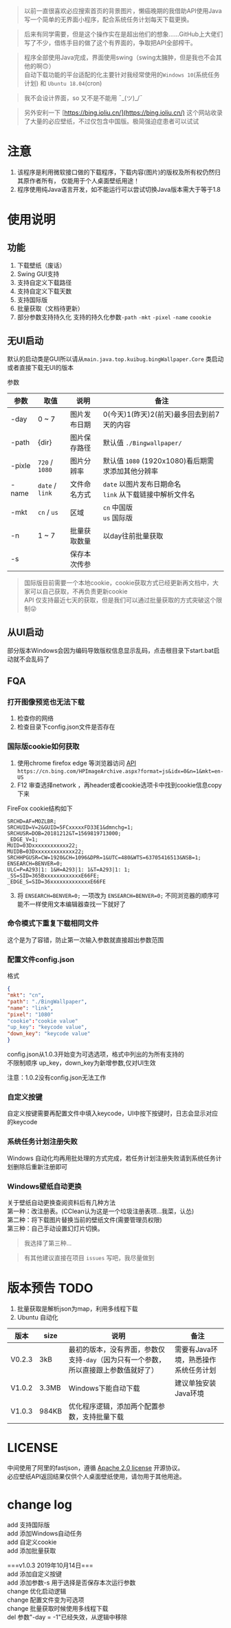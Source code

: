 > 以前一直很喜欢必应搜索首页的背景图片，懒癌晚期的我借助API使用Java写一个简单的无界面小程序，配合系统任务计划每天下载更换。

> 后来有同学需要，但是这个操作实在是超出他们的想象……GitHub上大佬们写了不少，借练手目的做了这个有界面的，争取把API全部榨干。

> 程序全部使用Java完成，界面使用swing（swing太臃肿，但是我也不会其他的啊🙃）  
自动下载功能的平台适配的化主要针对我经常使用的`Windows 10`(系统任务计划) 和 `Ubuntu 18.04`(cron)

> 我不会设计界面，so 又不是不能用 ¯\_(ツ)_/¯

> 另外安利一下 [https://bing.ioliu.cn/](https://bing.ioliu.cn/) 这个网站收录了大量的必应壁纸，不过仅包含中国版。极简强迫症患者可以试试

# 注意

1. 该程序是利用微软接口做的下载程序，下载内容(图片)的版权及所有权仍然归其原作者所有， 仅能用于个人桌面壁纸用途！
2. 程序使用纯Java语言开发，如不能运行可以尝试切换Java版本需大于等于1.8

# 使用说明

## 功能

1. 下载壁纸（废话）
2. Swing GUI支持
3. 支持自定义下载路径
4. 支持自定义下载天数
5. 支持国际版
6. 批量获取（文档待更新）
7. 部分参数支持持久化 支持的持久化参数`-path` `-mkt` `-pixel` `-name` `coookie`

## 无UI启动

默认的启动类是GUI所以请从`main.java.top.kuibug.bingWallpaper.Core` 类启动  
或者直接下载无UI的版本

参数

| 参数   | 取值            | 说明         | 备注                                                        |
|--------|-----------------|--------------|-------------------------------------------------------------|
| -day   | 0 ~ 7           | 图片发布日期 | 0(今天)1(昨天)2(前天)最多回去到前7天的内容                  |
| -path  | {dir}           | 图片保存路径 | 默认值 `./Bingwallpaper/`                                   |
| -pixle | `720` / `1080`  | 图片分辨率   | 默认值 `1080` (1920x1080)看后期需求添加其他分辨率           |
| -name  | `date` / `link` | 文件命名方式 | `date` 以图片发布日期命名</br>`link` 从下载链接中解析文件名 |
| -mkt   | `cn` / `us`     | 区域         | `cn` 中国版 </br>`us` 国际版                                |
| -n     | 1 ~ 7           | 批量获取数量 | 以day往前批量获取                                           |
| -s     |                 | 保存本次传参 |                                                             |

> 国际版目前需要一个本地cookie，cookie获取方式已经更新再文档中，大家可以自己获取，不再负责更新cookie  
> API 仅支持最近七天的获取，但是我们可以通过批量获取的方式突破这个限制😜

## 从UI启动

部分版本Windows会因为编码导致版权信息显示乱码，点击根目录下start.bat启动就不会乱码了

## FQA

### 打开图像预览也无法下载

1. 检查你的网络
2. 检查目录下config.json文件是否存在

### 国际版cookie如何获取

1. 使用chrome firefox edge 等浏览器访问
   [API](https://cn.bing.com/HPImageArchive.aspx?format=js&idx=0&n=1&mkt=en-US) `https://cn.bing.com/HPImageArchive.aspx?format=js&idx=0&n=1&mkt=en-US`
2. F12 审查选择network ，再header或者cookie选项卡中找到cookie信息copy下来

FireFox cookie结构如下

``` cookie
SRCHD=AF=MOZLBR;
SRCHUID=V=2&GUID=5FCxxxxxFD33E1&dmnchg=1;
SRCHUSR=DOB=20181212&T=1569819713000;
_EDGE_V=1;
MUID=03Dxxxxxxxxxxxx22;
MUIDB=03Dxxxxxxxxxxxxx22;
SRCHHPGUSR=CW=1920&CH=1096&DPR=1&UTC=480&WTS=63705416513&NSB=1;
ENSEARCH=BENVER=0;
ULC=P=A293|1: 1&H=A293|1: 1&T=A293|1: 1;
_SS=SID=365BxxxxxxxxxxxxE66FE;
_EDGE_S=SID=36xxxxxxxxxxxxxE66FE

```

3. 将 `ENSEARCH=BENVER=0;` 一项改为 `ENSEARCH=BENVER=0;` 不同浏览器的顺序可能不一样使用文本编辑器查找一下就好了

### 命令模式下重复下载相同文件

这个是为了容错，防止第一次输入参数就直接超出参数范围

### 配置文件config.json

格式

``` json
{
"mkt": "cn",
"path": "./BingWallpaper",
"name": "link",
"pixel": "1080"
"cookie":"cookie value"
"up_key": "keycode value",
"down_key": "keycode value"
}
```

config.json从1.0.3开始变为可选选项，格式中列出的为所有支持的  
不限制顺序 up_key，down_key为新增参数,仅对UI生效

注意：1.0.2没有config.json无法工作

### 自定义按键

自定义按键需要再配置文件中填入keycode，UI中按下按键时，日志会显示对应的keycode

### 系统任务计划注册失败

Windows 自动化均再用批处理的方式完成，若任务计划注册失败请到系统任务计划删除后重新注册即可

### Windows壁纸自动更换

关于壁纸自动更换查阅资料后有几种方法  
第一种：改注册表。(CClean认为这是一个垃圾注册表项...我菜，认怂)  
第二种：将下载图片替换当前的壁纸文件(需要管理员权限)  
第三种：自己手动设置幻灯片切换。
> 我选择了第三种...

> 有其他建议直接在项目 `issues` 写吧，我尽量做到

# 版本预告 TODO

1. 批量获取是解析json为map，利用多线程下载
2. Ubuntu 自动化

| 版本   | size  | 说明                                                                                 | 备注                                 |
|--------|-------|--------------------------------------------------------------------------------------|--------------------------------------|
| V0.2.3 | 3kB   | 最初的版本，没有界面，参数仅支持`-day`（因为只有一个参数，所以直接跟上参数值就好了） | 需要有Java环境，熟悉操作系统任务计划 |
| V1.0.2 | 3.3MB | Windows下能自动下载                                                                  | 建议单独安装Java环境                 |
| V1.0.3 | 984KB | 优化程序逻辑，添加两个配置参数，支持批量下载                                         |                                      |

# LICENSE

中间使用了阿里的fastjson，遵循 [Apache 2.0 license](http://www.apache.org/licenses/) 开源协议。  
必应壁纸API返回结果仅供个人桌面壁纸使用，请勿用于其他用途。

# change log

add 支持国际版  
add 添加Windows自动任务  
add 自定义cookie  
add 添加批量获取

===v1.0.3 2019年10月14日===  
add 添加自定义按键  
add 添加参数-s 用于选择是否保存本次运行参数  
change 优化启动逻辑  
change 配置文件变为可选项  
change 批量获取时候使用多线程下载  
del 参数"-day = -1"已经失效，从逻辑中移除
